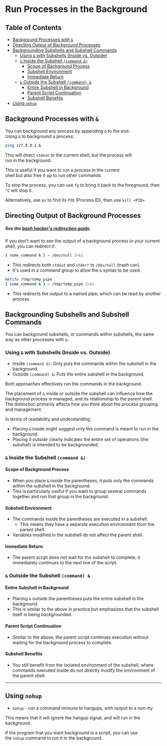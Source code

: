 

# Run Processes in the Background  



## Table of Contents
* [Background Processes with `&`](#background-processes-with-) 
* [Directing Output of Background Processes](#directing-output-of-background-processes) 
* [Backgrounding Subshells and Subshell Commands](#backgrounding-subshells-and-subshell-commands) 
    * [Using `&` with Subshells (Inside vs. Outside)](#using--with-subshells-inside-vs-outside) 
    * [`&` Inside the Subshell `(command &)`](#-inside-the-subshell-command-) 
        * [Scope of Background Process](#scope-of-background-process) 
        * [Subshell Environment](#subshell-environment) 
        * [Immediate Return](#immediate-return) 
    * [`&` Outside the Subshell `(command) &`](#-outside-the-subshell-command-) 
        * [Entire Subshell in Background](#entire-subshell-in-background) 
        * [Parent Script Continuation](#parent-script-continuation) 
        * [Subshell Benefits](#subshell-benefits) 
* [Using `nohup`](#using-nohup) 


## Background Processes with `&`
 
You can background any process by appending `&` to the end.  
Using `&` to background a process:
```bash  
ping 127.0.0.1 &  
```
This will direct `stdout` to the current shell, but the process will  
run in the background.

This is useful if you want to run a process in the current  
shell but also free it up to run other commands.  
 
To stop the process, you can use `fg` to bring it back to the 
foreground, then `^C` will stop it.
 
Alternatively, use `ps` to find its `PID` (Process ID), then use `kill <PID>`

## Directing Output of Background Processes
##### See the [bash hacker's redirection guide](https://web.archive.org/web/20230315225157/https://wiki.bash-hackers.org/howto/redirection_tutorial).  
If you don't want to see the output of a background process 
in your current shell, you can redirect it:
```bash
{ some_command & } > /dev/null 2>&1
```

* This redirects both `stdout` and `stderr` to `/dev/null` (trash can).  
* It's used in a command group to allow the `&` syntax to be used.  

```bash
mkfifo /tmp/temp_pipe
{ some_command & } > /tmp/temp_pipe 2>&1
```

* This redirects the output to a named pipe, which can be read by another process.  


## Backgrounding Subshells and Subshell Commands
You can background subshells, or commands within subshells, the same way
as other processes with `&`.
 
### Using `&` with Subshells (Inside vs. Outside) 

* Inside `(command &)`: Only puts the commands within the subshell in the background.
* Outside `(command) &`: Puts the entire subshell in the background.  
 
Both approaches effectively run the commands in the background.  
 
The placement of `&` inside or outside the subshell can influence
how the background process is managed, and its relationship to the
parent shell.  
The distinction primarily affects how you think about the process grouping and management.  
 
In terms of readability and understanding:

* Placing `&` inside might suggest only the command is meant to run in the background.
* Placing it outside clearly indicates the entire set of 
  operations (the subshell) is intended to be backgrounded.


### `&` Inside the Subshell `(command &)`
 
#### Scope of Background Process
* When you place `&` inside the parentheses, it puts only the commands
  within the subshell in the background.  
* This is particularly useful if you want to group several commands
  together and run that group in the background.

#### Subshell Environment
* The commands inside the parentheses are executed in a subshell.
    * This means they have a separate execution environment from the parent shell.  
* Variables modified in the subshell do not affect the parent shell.

#### Immediate Return
* The parent script does not wait for the subshell to complete; it
  immediately continues to the next line of the script.


### `&` Outside the Subshell `(command) &`
 
#### Entire Subshell in Background
* Placing `&` outside the parentheses puts the entire subshell in the background.  
* This is similar to the above in practice but emphasizes that the subshell
  itself is being backgrounded.

#### Parent Script Continuation
* Similar to the above, the parent script continues execution without
  waiting for the background process to complete.

#### Subshell Benefits
* You still benefit from the isolated environment of the 
  subshell, where commands executed inside do not directly
  modify the environment of the parent shell.


---

## Using `nohup`

* `nohup` - run a command immune to hangups, with output to a non-tty  

This means that it will ignore the hangup signal, and will run in the background.  

If the program that you want background is a script, you can use  
the `nohup` command to run it in the background.  





